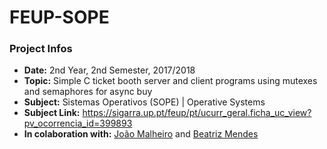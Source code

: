 # FEUP-SOPE

### Project Infos
* **Date:** 2nd Year, 2nd Semester, 2017/2018
* **Topic:** Simple C ticket booth server and client programs using mutexes and semaphores for async buy
* **Subject:** Sistemas Operativos (SOPE) | Operative Systems
* **Subject Link:** https://sigarra.up.pt/feup/pt/ucurr_geral.ficha_uc_view?pv_ocorrencia_id=399893
* **In colaboration with:** [João Malheiro](joaomalheiro) and [Beatriz Mendes](https://github.com/smbea)
